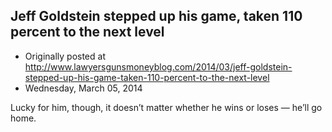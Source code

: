 ## Jeff Goldstein stepped up his game, taken 110 percent to the next level

 * Originally posted at http://www.lawyersgunsmoneyblog.com/2014/03/jeff-goldstein-stepped-up-his-game-taken-110-percent-to-the-next-level
 * Wednesday, March 05, 2014

Lucky for him, though, it doesn’t matter whether he wins or loses — he’ll go home.